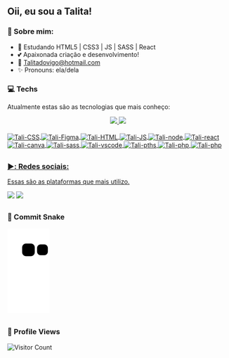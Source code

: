 ## Oii, eu sou a Talita!


### :book: Sobre mim:
- 🌱 Estudando HTML5 | CSS3 | JS | SASS | React
- 💕 Apaixonada criação e desenvolvimento! 
- 📧 Talitadovigo@hotmail.com
- ✨ Pronouns: ela/dela


### :computer:  Techs
Atualmente estas são as tecnologias que mais conheço:

<div align="center">
  <a href="https://github.com/TalitaGD">
  <img height="150em" src="https://github-readme-stats.vercel.app/api?username=TalitaGD&show_icons=true&theme=dracula&include_all_commits=true&count_private=true"/>
  <img height="150em" src="https://github-readme-stats.vercel.app/api/top-langs/?username=TalitaGD&layout=compact&langs_count=7&theme=dracula"/>

</div>
  <div style="display: inline_block"><br>
  <img align="center" alt="Tali-CSS" height="30" width="40" src="https://cdn.jsdelivr.net/gh/devicons/devicon/icons/css3/css3-original.svg">
  <img align="center" alt="Tali-Figma" height="30" width="40" src="https://cdn.jsdelivr.net/gh/devicons/devicon/icons/figma/figma-original.svg">
  <img align="center" alt="Tali-HTML" height="30" width="40" src="https://cdn.jsdelivr.net/gh/devicons/devicon/icons/html5/html5-original.svg">
  <img align="center" alt="Tali-JS" height="30" width="40" src="https://cdn.jsdelivr.net/gh/devicons/devicon/icons/javascript/javascript-original.svg">
  <img align="center" alt="Tali-node" height="30" width="40" src="https://cdn.jsdelivr.net/gh/devicons/devicon/icons/nodejs/nodejs-original.svg">
  <img align="center" alt="Tali-react" height="30" width="40" src="https://cdn.jsdelivr.net/gh/devicons/devicon/icons/react/react-original.svg">
  <img align="center" alt="Tali-canva" height="30" width="40" src="https://cdn.jsdelivr.net/gh/devicons/devicon/icons/canva/canva-original.svg">
  <img align="center" alt="Tali-sass" height="30" width="40" src="https://cdn.jsdelivr.net/gh/devicons/devicon/icons/sass/sass-original.svg">
  <img align="center" alt="Tali-vscode" height="30" width="40" src="https://cdn.jsdelivr.net/gh/devicons/devicon/icons/vscode/vscode-original.svg">
  <img align="center" alt="Tali-pths" height="30" width="40" src="https://cdn.jsdelivr.net/gh/devicons/devicon/icons/photoshop/photoshop-plain.svg">
  <img align="center" alt="Tali-php" height="30" width="40" src="https://cdn.jsdelivr.net/gh/devicons/devicon/icons/php/php-original.svg">
  <img align="center" alt="Tali-php" height="30" width="40" src="https://cdn.jsdelivr.net/gh/devicons/devicon/icons/slack/slack-original.svg">  
</div>
  
##

### ▶️:  Redes sociais:
Essas são as plataformas que mais utilizo.
  
 <div> 
    <a href="https://instagram.com/talitadovigo_?utm_medium=copy_link" target="_blank"><img src="https://img.shields.io/badge/-Instagram-%23E4405F?style=for-the-badge&logo=instagram&logoColor=white" target="_blank"></a>
    <a href="https://www.linkedin.com/in/talita-dovigo/" target="_blank"><img src="https://img.shields.io/badge/LinkedIn-0077B5?style=for-the-badge&logo=linkedin&logoColor=white">     </a> 
  
 ##
 ### :snake:  Commit Snake
   
   ![Snake animation](https://github.com/TalitaGD/TalitaGD/blob/output/github-contribution-grid-snake.svg)
   
</div>

##
### :eyes: Profile Views
<p align="center">


![Visitor Count](https://profile-counter.glitch.me/{TalitaGD}/count.svg)
</p>
